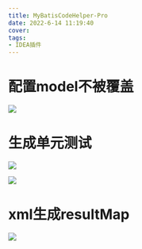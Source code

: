 ```yaml
---
title: MyBatisCodeHelper-Pro
date: 2022-6-14 11:19:40
cover: 
tags:
- IDEA插件
---
```


# 配置model不被覆盖
![](https://blog-1258707945.cos.ap-guangzhou.myqcloud.com//blog/20220614114751.png)

# 生成单元测试
![](https://blog-1258707945.cos.ap-guangzhou.myqcloud.com//blog/20220614115240.png)

![](https://blog-1258707945.cos.ap-guangzhou.myqcloud.com//blog/20220614115304.png)

# xml生成resultMap
![](https://blog-1258707945.cos.ap-guangzhou.myqcloud.com//blog/generateResultMapAndXmlGenerateJavaMethod.gif)
